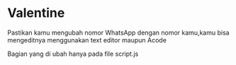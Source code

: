 # Valentine

Pastikan kamu mengubah nomor WhatsApp dengan nomor kamu,kamu bisa mengeditnya menggunakan text editor maupun Acode

Bagian yang di ubah hanya pada file script.js 
